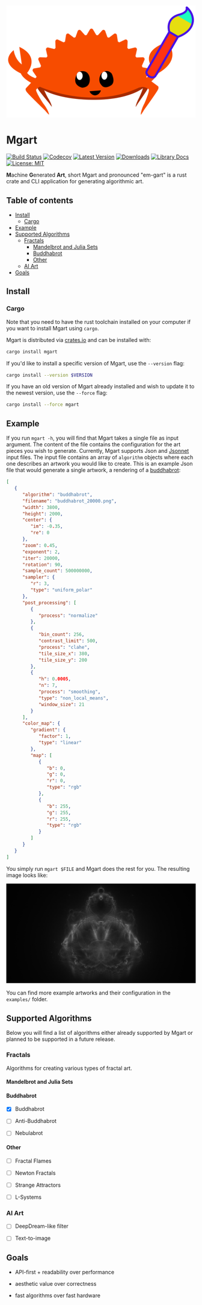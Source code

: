 ![mgart](static/icon.svg)

# Mgart

[![Build Status](https://github.com/jofas/mgart/actions/workflows/build.yml/badge.svg)](https://github.com/jofas/mgart/actions/workflows/build.yml)
[![Codecov](https://codecov.io/gh/jofas/mgart/branch/master/graph/badge.svg?token=69YKZ1JIBK)](https://codecov.io/gh/jofas/mgart)
[![Latest Version](https://img.shields.io/crates/v/mgart.svg)](https://crates.io/crates/mgart)
[![Downloads](https://img.shields.io/crates/d/mgart?label=downloads)](https://crates.io/crates/mgart)
[![Library Docs](https://img.shields.io/badge/library_docs-latest-blue.svg)](https://docs.rs/mgart/latest/mgart)
[![License: MIT](https://img.shields.io/badge/License-MIT-blue.svg)](https://opensource.org/licenses/MIT)


**M**achine **G**enerated **Art**, short Mgart and pronounced 
"em-gart" is a rust crate and CLI application for generating 
algorithmic art.

## Table of contents

<!--ts-->
   * [Install](#install)
      * [Cargo](#cargo)
   * [Example](#example)
   * [Supported Algorithms](#supported-algorithms)
      * [Fractals](#fractals)
         * [Mandelbrot and Julia Sets](#mandelbrot-and-julia-sets)
         * [Buddhabrot](#buddhabrot)
         * [Other](#other)
      * [AI Art](#ai-art)
   * [Goals](#goals)
<!--te-->

## Install

### Cargo

Note that you need to have the rust toolchain installed on your
computer if you want to install Mgart using `cargo`.

Mgart is distributed via [crates.io](https://crates.io) and can be 
installed with:

```bash
cargo install mgart
```

If you'd like to install a specific version of Mgart, use the
`--version` flag:

```bash
cargo install --version $VERSION
```

If you have an old version of Mgart already installed and wish to 
update it to the newest version, use the `--force` flag:

```bash
cargo install --force mgart
```


## Example

If you run `mgart -h`, you will find that Mgart takes a single file as
input argument.
The content of the file contains the configuration for the art
pieces you wish to generate.
Currently, Mgart supports Json and [Jsonnet](https://jsonnet.org/) 
input files.
The input file contains an array of `algorithm` objects where each one
describes an artwork you would like to create.
This is an example Json file that would generate a single artwork, a 
rendering of a [buddhabrot](https://en.wikipedia.org/wiki/Buddhabrot):

```json
[
   {
      "algorithm": "buddhabrot",
      "filename": "buddhabrot_20000.png",
      "width": 3800,
      "height": 2000,
      "center": {
         "im": -0.35,
         "re": 0
      },
      "zoom": 0.45,
      "exponent": 2,
      "iter": 20000,
      "rotation": 90,
      "sample_count": 500000000,
      "sampler": {
         "r": 3,
         "type": "uniform_polar"
      },
      "post_processing": [
         {
            "process": "normalize"
         },
         {
            "bin_count": 256,
            "contrast_limit": 500,
            "process": "clahe",
            "tile_size_x": 380,
            "tile_size_y": 200
         },
         {
            "h": 0.0005,
            "n": 7,
            "process": "smoothing",
            "type": "non_local_means",
            "window_size": 21
         }
      ],
      "color_map": {
         "gradient": {
            "factor": 1,
            "type": "linear"
         },
         "map": [
            {
               "b": 0,
               "g": 0,
               "r": 0,
               "type": "rgb"
            },
            {
               "b": 255,
               "g": 255,
               "r": 255,
               "type": "rgb"
            }
         ]
      }
   }
]
```

You simply run `mgart $FILE` and Mgart does the rest for you.
The resulting image looks like:

![Buddhabrot](examples/buddhabrot/greyscale/buddhabrot_20000.png)

You can find more example artworks and their configuration in the 
`examples/` folder.


## Supported Algorithms

Below you will find a list of algorithms either already supported by
Mgart or planned to be supported in a future release.

### Fractals

Algorithms for creating various types of fractal art.

#### Mandelbrot and Julia Sets

#### Buddhabrot

* [x] Buddhabrot

* [ ] Anti-Buddhabrot

* [ ] Nebulabrot

#### Other

* [ ] Fractal Flames

* [ ] Newton Fractals

* [ ] Strange Attractors

* [ ] L-Systems

### AI Art

* [ ] DeepDream-like filter

* [ ] Text-to-image

## Goals

* API-first + readability over performance

* aesthetic value over correctness

* fast algorithms over fast hardware
